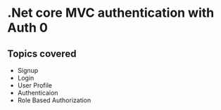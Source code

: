 # .Net core MVC authentication with Auth 0

## Topics covered

- Signup
- Login
- User Profile
- Authenticaion
- Role Based Authorization
